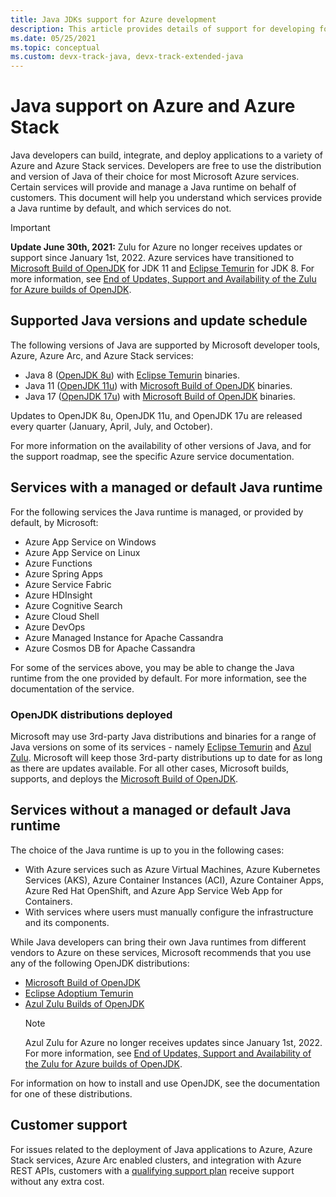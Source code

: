 ```yaml
---
title: Java JDKs support for Azure development
description: This article provides details of support for developing for or deploying Java applications to Azure and Azure Stack.
ms.date: 05/25/2021
ms.topic: conceptual
ms.custom: devx-track-java, devx-track-extended-java
---
```


# Java support on Azure and Azure Stack

Java developers can build, integrate, and deploy applications to a variety of Azure and Azure Stack services. Developers are free to use the distribution and version of Java of their choice for most Microsoft Azure services. Certain services will provide and manage a Java runtime on behalf of customers. This document will help you understand which services provide a Java runtime by default, and which services do not.

> [!IMPORTANT]
> **Update June 30th, 2021:** Zulu for Azure no longer receives updates or support since January 1st, 2022. Azure services have transitioned to [Microsoft Build of OpenJDK](/java/openjdk/install) for JDK 11 and [Eclipse Temurin](https://adoptium.net/releases.html?variant=openjdk8&jvmVariant=hotspot) for JDK 8. For more information, see [End of Updates, Support and Availability of the Zulu for Azure builds of OpenJDK](https://devblogs.microsoft.com/java/end-of-updates-support-and-availability-of-zulu-for-azure/).

## Supported Java versions and update schedule

The following versions of Java are supported by Microsoft developer tools, Azure, Azure Arc, and Azure Stack services:

* Java 8 ([OpenJDK 8u](https://wiki.openjdk.java.net/display/jdk8u)) with [Eclipse Temurin](https://adoptium.net/temurin/releases?version=8) binaries.
* Java 11 ([OpenJDK 11u](https://wiki.openjdk.java.net/display/JDKUpdates/JDK11u)) with [Microsoft Build of OpenJDK](https://www.microsoft.com/openjdk) binaries.
* Java 17 ([OpenJDK 17u](https://wiki.openjdk.java.net/display/JDKUpdates/JDK+17u)) with [Microsoft Build of OpenJDK](https://www.microsoft.com/openjdk) binaries.

Updates to OpenJDK 8u, OpenJDK 11u, and OpenJDK 17u are released every quarter (January, April, July, and October).

For more information on the availability of other versions of Java, and for the support roadmap, see the specific Azure service documentation.

## Services with a managed or default Java runtime

For the following services the Java runtime is managed, or provided by default, by Microsoft:

* Azure App Service on Windows
* Azure App Service on Linux
* Azure Functions
* Azure Spring Apps
* Azure Service Fabric
* Azure HDInsight
* Azure Cognitive Search
* Azure Cloud Shell
* Azure DevOps
* Azure Managed Instance for Apache Cassandra
* Azure Cosmos DB for Apache Cassandra

For some of the services above, you may be able to change the Java runtime from the one provided by default. For more information, see the documentation of the service.

### OpenJDK distributions deployed

Microsoft may use 3rd-party Java distributions and binaries for a range of Java versions on some of its services - namely [Eclipse Temurin][temurin-link] and [Azul Zulu][zulu-link]. Microsoft will keep those 3rd-party distributions up to date for as long as there are updates available. For all other cases, Microsoft builds, supports, and deploys the [Microsoft Build of OpenJDK][msjdk-link].

## Services without a managed or default Java runtime

The choice of the Java runtime is up to you in the following cases:

* With Azure services such as Azure Virtual Machines, Azure Kubernetes Services (AKS), Azure Container Instances (ACI), Azure Container Apps, Azure Red Hat OpenShift, and Azure App Service Web App for Containers.
* With services where users must manually configure the infrastructure and its components.

While Java developers can bring their own Java runtimes from different vendors to Azure on these services, Microsoft recommends that you use any of the following OpenJDK distributions:

* [Microsoft Build of OpenJDK][msjdk-link]
* [Eclipse Adoptium Temurin][temurin-link]
* [Azul Zulu Builds of OpenJDK][zulu-link]
   > [!NOTE]
   > Azul Zulu for Azure no longer receives updates since January 1st, 2022. For more information, see [End of Updates, Support and Availability of the Zulu for Azure builds of OpenJDK](https://devblogs.microsoft.com/java/end-of-updates-support-and-availability-of-zulu-for-azure/).

For information on how to install and use OpenJDK, see the documentation for one of these distributions.

[msjdk-link]: https://www.microsoft.com/openjdk
[temurin-link]: https://www.adoptium.net
[zulu-link]: https://www.azul.com/downloads/?package=jdk#download-openjdk

## Customer support

For issues related to the deployment of Java applications to Azure, Azure Stack services, Azure Arc enabled clusters, and integration with Azure REST APIs, customers with a [qualifying support plan](https://azure.microsoft.com/support/plans/) receive support without any extra cost.
